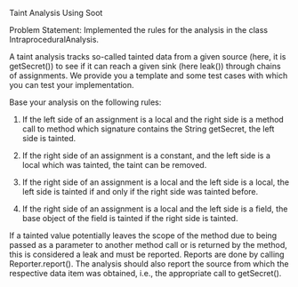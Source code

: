 Taint Analysis Using Soot

Problem Statement:
Implemented the rules for the analysis in the class IntraproceduralAnalysis. 

A taint analysis tracks so-called tainted data from a given source (here, it is getSecret()) to see if it can reach a given sink (here leak()) through chains of assignments. We provide you a template and some test cases with which you can test your implementation.

Base your analysis on the following rules:

1. If the left side of an assignment is a local and the right side is a method call to method which signature contains the String getSecret, the left side is tainted.

2. If the right side of an assignment is a constant, and the left side is a local which was tainted, the taint can be removed.

3. If the right side of an assignment is a local and the left side is a local, the left side is tainted if and only if the right side was tainted before.

4. If the right side of an assignment is a local and the left side is a field, the base object of the field is tainted if the right side is tainted.

If a tainted value potentially leaves the scope of the method due to being passed as a parameter to another method call or is returned by the method, this is considered a leak and must be reported. Reports are done by calling Reporter.report(). The analysis should also report the source from which the respective data item was obtained, i.e., the appropriate call to getSecret().
